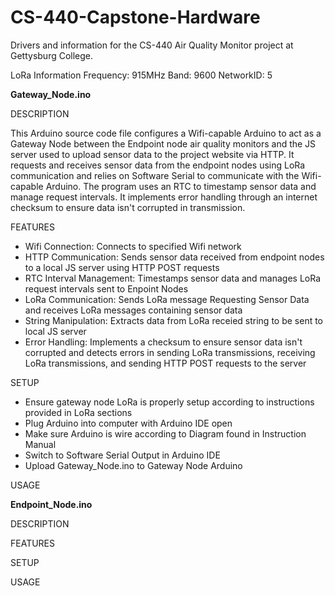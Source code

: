 # CS-440-Capstone-Hardware
Drivers and information for the CS-440 Air Quality Monitor project at Gettysburg College.

LoRa Information
Frequency: 915MHz
Band: 9600
NetworkID: 5

**Gateway_Node.ino**

DESCRIPTION

This Arduino source code file configures a Wifi-capable Arduino to act as a Gateway Node between the Endpoint node air quality monitors 
and the JS server used to upload sensor data to the project website via HTTP. It requests and receives sensor data from the endpoint nodes using LoRa communication and relies on Software Serial to communicate with the Wifi-capable Arduino. The program uses an RTC to timestamp sensor data and manage request intervals. It implements error handling through an internet checksum to ensure data isn't corrupted in transmission.

FEATURES

- Wifi Connection: Connects to specified Wifi network
- HTTP Communication: Sends sensor data received from endpoint nodes to a local JS server using HTTP POST requests
- RTC Interval Management: Timestamps sensor data and manages LoRa request intervals sent to Enpoint Nodes
- LoRa Communication: Sends LoRa message Requesting Sensor Data and receives LoRa messages containing sensor data
- String Manipulation: Extracts data from LoRa receied string to be sent to local JS server
- Error Handling: Implements a checksum to ensure sensor data isn't corrupted and detects errors in sending LoRa transmissions,
  receiving LoRa transmissions, and sending HTTP POST requests to the server

SETUP

- Ensure gateway node LoRa is properly setup according to instructions provided in LoRa sections
- Plug Arduino into computer with Arduino IDE open
- Make sure Arduino is wire according to Diagram found in Instruction Manual
- Switch to Software Serial Output in Arduino IDE
- Upload Gateway_Node.ino to Gateway Node Arduino

USAGE




**Endpoint_Node.ino**

DESCRIPTION

FEATURES

SETUP

USAGE
